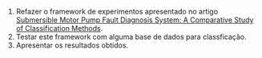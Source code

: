 <ol>
<li>Refazer o framework de experimentos apresentado no artigo 
<a href='https://doi.org/10.1109/ICTAI.2016.0070'>Submersible Motor Pump Fault Diagnosis System: A Comparative Study of Classification Methods</a>.</li>
<li>Testar este framework com alguma base de dados para classficação.</li>
<li>Apresentar os resultados obtidos.</li>
</ol>
